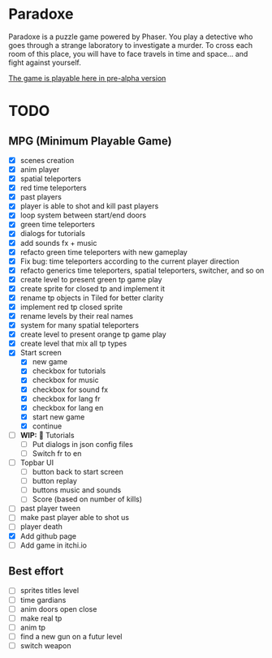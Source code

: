 # Paradoxe

Paradoxe is a puzzle game powered by Phaser.
You play a detective who goes through a strange laboratory to investigate a murder.
To cross each room of this place, you will have to face travels in time and space... and fight against yourself.

[The game is playable here in pre-alpha version](https://dimitrilahaye.github.io/paradoxe/)

# TODO

## MPG (Minimum Playable Game)
- [X] scenes creation
- [X] anim player
- [X] spatial teleporters
- [X] red time teleporters
- [X] past players
- [X] player is able to shot and kill past players
- [X] loop system between start/end doors
- [X] green time teleporters
- [X] dialogs for tutorials
- [X] add sounds fx + music
- [X] refacto green time teleporters with new gameplay
- [X] Fix bug: time teleporters according to the current player direction
- [X] refacto generics time teleporters, spatial teleporters, switcher, and so on
- [X] create level to present green tp game play
- [X] create sprite for closed tp and implement it
- [X] rename tp objects in Tiled for better clarity
- [X] implement red tp closed sprite
- [X] rename levels by their real names
- [X] system for many spatial teleporters
- [X] create level to present orange tp game play
- [X] create level that mix all tp types
- [X] Start screen
  - [X] new game
  - [X] checkbox for tutorials
  - [X] checkbox for music
  - [X] checkbox for sound fx
  - [X] checkbox for lang fr
  - [X] checkbox for lang en
  - [X] start new game
  - [X] continue
- [ ] **WIP:** :construction: Tutorials
  - [ ] Put dialogs in json config files
  - [ ] Switch fr to en
- [ ] Topbar UI
  - [ ] button back to start screen
  - [ ] button replay
  - [ ] buttons music and sounds
  - [ ] Score (based on number of kills)
- [ ] past player tween
- [ ] make past player able to shot us
- [ ] player death
- [X] Add github page
- [ ] Add game in itchi.io

## Best effort
- [ ] sprites titles level
- [ ] time gardians
- [ ] anim doors open close
- [ ] make real tp
- [ ] anim tp
- [ ] find a new gun on a futur level
- [ ] switch weapon
